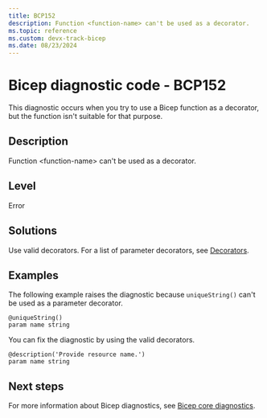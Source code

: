 ```yaml
---
title: BCP152
description: Function <function-name> can't be used as a decorator.
ms.topic: reference
ms.custom: devx-track-bicep
ms.date: 08/23/2024
---
```


# Bicep diagnostic code - BCP152

This diagnostic occurs when you try to use a Bicep function as a decorator, but the function isn't suitable for that purpose.

## Description

Function &lt;function-name> can't be used as a decorator.

## Level

Error

## Solutions

Use valid decorators.  For a list of parameter decorators, see [Decorators](../parameters.md#use-decorators).  

## Examples

The following example raises the diagnostic because `uniqueString()` can't be used as a parameter decorator.

```bicep
@uniqueString()
param name string 
```

You can fix the diagnostic by using the valid decorators.  

```bicep
@description('Provide resource name.')
param name string 
```

## Next steps

For more information about Bicep diagnostics, see [Bicep core diagnostics](../bicep-core-diagnostics.md).
